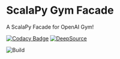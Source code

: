 # ScalaPy Gym Facade
A ScalaPy Facade for OpenAI Gym!

[![Codacy Badge](https://api.codacy.com/project/badge/Grade/e85df672995f4dfd997d5a56b729acb2)](https://app.codacy.com/gh/cric96/scalapy-gym?utm_source=github.com&utm_medium=referral&utm_content=cric96/scalapy-gym&utm_campaign=Badge_Grade_Settings)
[![DeepSource](https://deepsource.io/gh/cric96/scalapy-gym.svg/?label=active+issues&show_trend=true&token=sesd4g2NALBojik4-0diuFj8)](https://deepsource.io/gh/cric96/scalapy-gym/?ref=repository-badge)

![Build](https://github.com/cric96/scalapy-gym/actions/workflows/build-and-deploy.yml/badge.svg)
